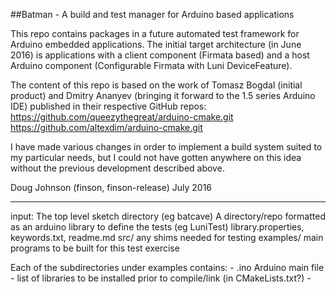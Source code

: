 ##Batman - A build and test manager for Arduino based applications

This repo contains packages in a future automated test framework for Arduino embedded applications.  The initial target architecture (in June 2016) is applications with a client component (Firmata based) and a host Arduino component (Configurable Firmata with Luni DeviceFeature).

The content of this repo is based on the work of Tomasz Bogdal (initial product) and Dmitry Ananyev (bringing it forward to the 1.5 series Arduino IDE) published in their respective GitHub repos:
  https://github.com/queezythegreat/arduino-cmake.git
  https://github.com/altexdim/arduino-cmake.git

I have made various changes in order to implement a build system suited to
my particular needs, but I could not have gotten anywhere on this idea
without the previous development described above.

Doug Johnson (finson, finson-release) July 2016

----

input: 
The top level sketch directory (eg batcave)
A directory/repo formatted as an arduino library to define the tests (eg LuniTest)
    library.properties, keywords.txt, readme.md
    src/        any shims needed for testing
    examples/   main programs to be built for this test exercise


Each of the subdirectories under examples contains:
    - .ino Arduino main file
    - list of libraries to be installed prior to compile/link (in CMakeLists.txt?)
    - 
